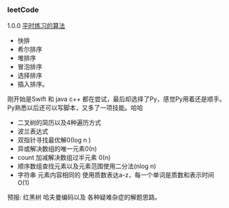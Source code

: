 ### leetCode
1.0.0
[平时练习的算法](https://github.com/ifgyong/leetCode/blob/master/leetcodePython3/class/blog/sort.MD)
- 快排
- 希尔排序
- 堆排序
- 冒泡排序
- 选择排序
- 插入排序。


刚开始是Swift 和 java c++ 都在尝试，最后却选择了Py，感觉Py用着还是顺手。
Py熟悉以后还可以写脚本，又多了一项技能。哈哈
- 二叉树的简历以及4种遍历方式
- 波兰表达式
- 双指针寻找最优解0(log n )
- 异或解决数组的唯一元素0(n)
- count 加减解决数组过半元素 0(n)
- 顺序数组查找元素以及元素范围使用二分法(nlog n)
- 字符串 元素内容相同的 使用质数表达a-z，每一个单词是质数和表示时间 O(1)

预报: 红黑树 哈夫曼编码以及 各种疑难杂症的解题思路。
